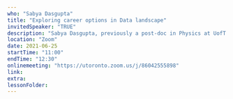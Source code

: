 ```yaml
---
who: "Sabya Dasgupta"
title: "Exploring career options in Data landscape"
invitedSpeaker: "TRUE"
description: "Sabya Dasgupta, previously a post-doc in Physics at UofT and now senior manager at Loblaw Companies, discusses his thoughts on career paths in the field."
location: "Zoom"
date: 2021-06-25
startTime: "11:00"
endTime: "12:30"
onlinemeeting: "https://utoronto.zoom.us/j/86042555898"
link: 
extra: 
lessonFolder: 
---
```

